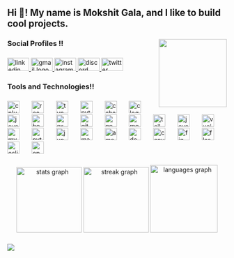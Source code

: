 <h2 align="left">Hi 👋! My name is Mokshit Gala, and I like to build cool projects.</h2>

###

<img align="right" height="156" src="https://i.giphy.com/nf9OkHHKlpZRK.webp"  />

###

<h3 align="left">Social Profiles !!</h3>

###

<div align="left">
  <a href="https://www.linkedin.com/in/mokshitgala/" target="_blank">
    <img src="https://raw.githubusercontent.com/maurodesouza/profile-readme-generator/master/src/assets/icons/social/linkedin/default.svg" width="50" height="30" alt="linkedin logo"  />
  </a>
  <a href="mokshitgala@gmail.com" target="_blank">
    <img src="https://raw.githubusercontent.com/maurodesouza/profile-readme-generator/master/src/assets/icons/social/gmail/default.svg" width="50" height="30" alt="gmail logo"  />
  </a>
  <a href="https://www.instagram.com/mokshh35_/" target="_blank">
    <img src="https://raw.githubusercontent.com/maurodesouza/profile-readme-generator/master/src/assets/icons/social/instagram/default.svg" width="50" height="30" alt="instagram logo"  />
  </a>
  <a href="discordapp.com/users/640932444110848000" target="_blank">
    <img src="https://raw.githubusercontent.com/maurodesouza/profile-readme-generator/master/src/assets/icons/social/discord/default.svg" width="50" height="30" alt="discord logo"  />
  </a>
  <a href="https://x.com/MokshitGala" target="_blank">
    <img src="https://raw.githubusercontent.com/maurodesouza/profile-readme-generator/master/src/assets/icons/social/twitter/default.svg" width="50" height="30" alt="twitter logo"  />
  </a>
</div>

###

<h3 align="left">Tools and Technologies!!</h3>

###

<div align="left">
  <img src="https://cdn.jsdelivr.net/gh/devicons/devicon/icons/cplusplus/cplusplus-original.svg" height="28" alt="cplusplus logo"  />
  <img width="20" />
  <img src="https://cdn.jsdelivr.net/gh/devicons/devicon/icons/react/react-original.svg" height="28" alt="react logo"  />
  <img width="20" />
  <img src="https://cdn.jsdelivr.net/gh/devicons/devicon/icons/typescript/typescript-original.svg" height="28" alt="typescript logo"  />
  <img width="20" />
  <img src="https://cdn.jsdelivr.net/gh/devicons/devicon/icons/python/python-original.svg" height="28" alt="python logo"  />
  <img width="20" />
  <img src="https://cdn.jsdelivr.net/gh/devicons/devicon/icons/csharp/csharp-original.svg" height="28" alt="csharp logo"  />
  <img width="20" />
  <img src="https://cdn.jsdelivr.net/gh/devicons/devicon/icons/c/c-original.svg" height="28" alt="c logo"  />
  <img width="20" />
  <img src="https://cdn.jsdelivr.net/gh/devicons/devicon/icons/javascript/javascript-original.svg" height="28" alt="javascript logo"  />
  <img width="20" />
  <img src="https://cdn.jsdelivr.net/gh/devicons/devicon/icons/bootstrap/bootstrap-original.svg" height="28" alt="bootstrap logo"  />
  <img width="20" />
  <img src="https://cdn.jsdelivr.net/gh/devicons/devicon/icons/express/express-original-wordmark.svg" height="28" alt="express logo"  />
  <img width="20" />
  <img src="https://cdn.jsdelivr.net/gh/devicons/devicon/icons/git/git-plain-wordmark.svg" height="28" alt="git logo"  />
  <img width="20" />
  <img src="https://cdn.jsdelivr.net/gh/devicons/devicon/icons/nodejs/nodejs-plain-wordmark.svg" height="28" alt="nodejs logo"  />
  <img width="20" />
  <img src="https://cdn.jsdelivr.net/gh/devicons/devicon/icons/mongodb/mongodb-plain-wordmark.svg" height="28" alt="mongodb logo"  />
  <img width="20" />
  <img src="https://skillicons.dev/icons?i=tailwind" height="28" alt="tailwindcss logo"  />
  <img width="20" />
  <img src="https://cdn.jsdelivr.net/gh/devicons/devicon/icons/java/java-original.svg" height="28" alt="java logo"  />
  <img width="20" />
  <img src="https://skillicons.dev/icons?i=vue" height="28" alt="vuejs logo"  />
  <img width="20" />
  <img src="https://cdn.jsdelivr.net/gh/devicons/devicon/icons/mysql/mysql-original-wordmark.svg" height="28" alt="mysql logo"  />
  <img width="20" />
  <img src="https://cdn.jsdelivr.net/gh/devicons/devicon/icons/pytorch/pytorch-original.svg" height="28" alt="pytorch logo"  />
  <img width="20" />
  <img src="https://cdn.jsdelivr.net/gh/devicons/devicon/icons/jupyter/jupyter-original-wordmark.svg" height="28" alt="jupyter logo"  />
  <img width="20" />
  <img src="https://cdn.jsdelivr.net/gh/devicons/devicon/icons/matlab/matlab-original.svg" height="28" alt="matlab logo"  />
  <img width="20" />
  <img src="https://skillicons.dev/icons?i=aws" height="28" alt="amazonwebservices logo"  />
  <img width="20" />
  <img src="https://skillicons.dev/icons?i=docker" height="28" alt="docker logo"  />
  <img width="20" />
  <img src="https://cdn.jsdelivr.net/gh/devicons/devicon/icons/canva/canva-original.svg" height="28" alt="canva logo"  />
  <img width="20" />
  <img src="https://skillicons.dev/icons?i=figma" height="28" alt="figma logo"  />
  <img width="20" />
  <img src="https://skillicons.dev/icons?i=flask" height="28" alt="flask logo"  />
  <img width="20" />
  <img src="https://cdn.simpleicons.org/eslint/4B32C3" height="28" alt="eslint logo"  />
  <img width="20" />
  <img src="https://cdn.simpleicons.org/opencv/5C3EE8" height="28" alt="opencv logo"  />
</div>

###

<div align="center">
  <img src="https://github-readme-stats.vercel.app/api?username=mokshitgala15&hide_title=false&hide_rank=false&show_icons=true&include_all_commits=true&count_private=true&disable_animations=false&theme=dracula&locale=en&hide_border=false" height="150" alt="stats graph"  />
  <img src="https://streak-stats.demolab.com?user=mokshitgala15&locale=en&mode=daily&theme=dracula&hide_border=false&border_radius=5" height="150" alt="streak graph"  />
  <img src="https://github-readme-stats.vercel.app/api/top-langs?username=mokshitgala15&locale=en&hide_title=false&layout=compact&card_width=320&langs_count=5&theme=dracula&hide_border=false" height="155" alt="languages graph"  />
</div>

###

<div align="left">
  <img src="https://visitor-badge.laobi.icu/badge?page_id=mokshitgala15.mokshitgala15&left_text=Profile%20Views"  />
</div>

###
